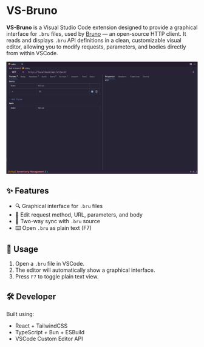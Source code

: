 # VS-Bruno

**VS-Bruno** is a Visual Studio Code extension designed to provide a graphical interface for `.bru` files, used by [Bruno](https://usebruno.com/) — an open-source HTTP client. It reads and displays `.bru` API definitions in a clean, customizable visual editor, allowing you to modify requests, parameters, and bodies directly from within VSCode.

![Bruno UI Preview](./assets/screenshot-1.png) <!-- Optional: Add a screenshot -->

## ✨ Features

- 🔍 Graphical interface for `.bru` files
- 📝 Edit request method, URL, parameters, and body
- 🔄 Two-way sync with `.bru` source
- ⌨️ Open `.bru` as plain text (F7)

## 🧠 Usage

1. Open a `.bru` file in VSCode.
2. The editor will automatically show a graphical interface.
3. Press `F7` to toggle plain text view.

## 🛠️ Developer

Built using:
- React + TailwindCSS
- TypeScript + Bun + ESBuild
- VSCode Custom Editor API